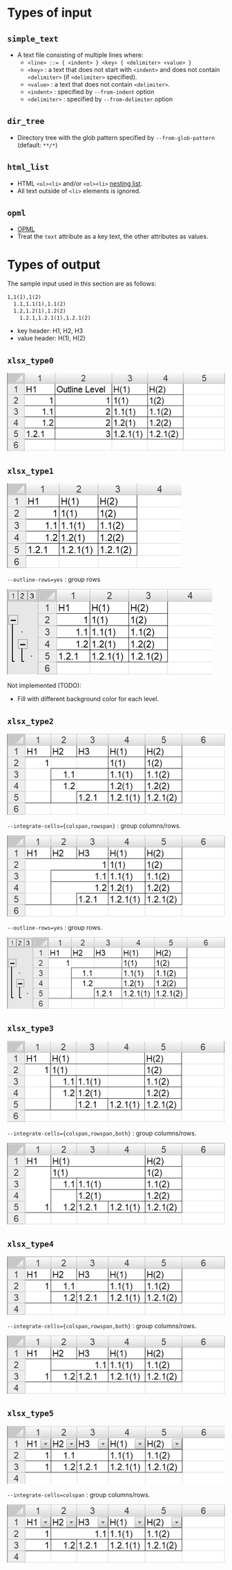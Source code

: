 # Types of input

## `simple_text`

 * A text file consisting of multiple lines where:
   * `<line> ::= { <indent> } <key> { <delimiter> <value> }`
   * `<key>` : a text that does not start with `<indent>` and does not contain `<delimiter>` (if `<delimiter>` specified).
   * `<value>` : a text that does not contain `<delimiter>`.
   * `<indent>` : specified by `--from-indent` option
   * `<delimiter>` : specified by `--from-delimiter` option

## `dir_tree`

 * Directory tree with the glob pattern specified by `--from-glob-pattern` (default: `**/*`)

## `html_list`

 * HTML `<ul><li>` and/or `<ol><li>` [nesting list](https://www.w3.org/wiki/HTML_lists#Nesting_lists).
 * All text outside of `<li>` elements is ignored.

## `opml`

 * [OPML](http://dev.opml.org/)
 * Treat the `text` attribute as a key text, the other attributes as values.

# Types of output

The sample input used in this section are as follows:

    1,1(1),1(2)
      1.1,1.1(1),1.1(2)
      1.2,1.2(1),1.2(2)
        1.2.1,1.2.1(1),1.2.1(2)

 * key header: H1, H2, H3
 * value header: H(1), H(2)

## `xlsx_type0`

![](image/output_xlsx_type0.png)

## `xlsx_type1`

![](image/output_xlsx_type1.png)

`--outline-rows=yes` : group rows

![](image/output_xlsx_type1_outline_rows_yes.png)

Not implemented (TODO):

 * Fill with different background color for each level.

## `xlsx_type2`

![](image/output_xlsx_type2.png)

`--integrate-cells={colspan,rowspan}` : group columns/rows.

![](image/output_xlsx_type2_integrate_cells_colspan.png)

`--outline-rows=yes` : group rows.

![](image/output_xlsx_type2_outline_rows_yes.png)

## `xlsx_type3`

![](image/output_xlsx_type3.png)

`--integrate-cells={colspan,rowspan,both}` : group columns/rows.

![](image/output_xlsx_type3_integrate_cells_both.png)

## `xlsx_type4`

![](image/output_xlsx_type4.png)

`--integrate-cells={colspan,rowspan,both}` : group columns/rows.

![](image/output_xlsx_type4_integrate_cells_both.png)

## `xlsx_type5`

![](image/output_xlsx_type5.png)

`--integrate-cells=colspan` : group columns/rows.

![](image/output_xlsx_type5_integrate_cells_colspan.png)
